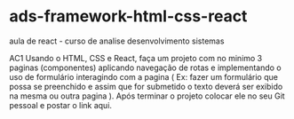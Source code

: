# ads-framework-html-css-react
aula de react - curso de analise desenvolvimento sistemas 

AC1
Usando o HTML, CSS e React, faça um projeto com no minimo 3 paginas (componentes) aplicando navegação de rotas e implementando o uso de formulário interagindo com a pagina ( Ex: fazer um formulário que possa se preenchido e assim que for submetido o texto deverá ser exibido na mesma ou outra pagina ). Após terminar o projeto colocar ele no seu Git pessoal e postar o link aqui.
